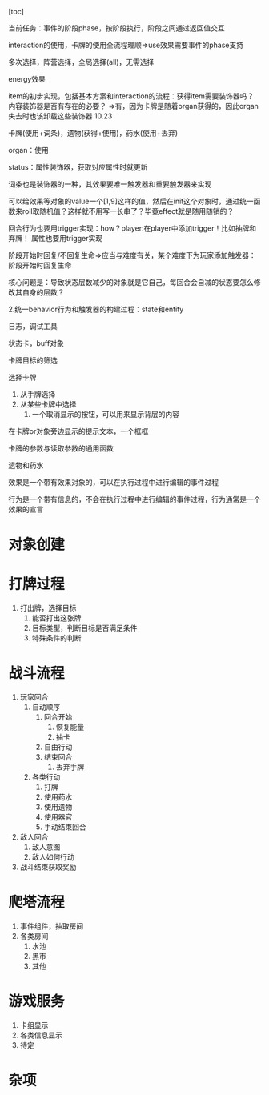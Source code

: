 [toc]

当前任务：事件的阶段phase，按阶段执行，阶段之间通过返回值交互

interaction的使用，卡牌的使用全流程理顺=>use效果需要事件的phase支持

多次选择，阵营选择，全局选择(all)，无需选择

energy效果

item的初步实现，包括基本方案和interaction的流程：获得item需要装饰器吗？内容装饰器是否有存在的必要？
    =>有，因为卡牌是随着organ获得的，因此organ失去时也该卸载这些装饰器 10.23

卡牌(使用+词条)，遗物(获得+使用)，药水(使用+丢弃)



organ：使用

status：属性装饰器，获取对应属性时就更新

词条也是装饰器的一种，其效果要唯一触发器和重要触发器来实现




可以给效果等对象的value一个[1,9]这样的值，然后在init这个对象时，通过统一函数来roll取随机值？这样就不用写一长串了？毕竟effect就是随用随销的？

回合行为也要用trigger实现：how？player:在player中添加trigger！比如抽牌和弃牌！
属性也要用trigger实现

阶段开始时回复/不回复生命=>应当与难度有关，某个难度下为玩家添加触发器：阶段开始时回复生命

核心问题是：导致状态层数减少的对象就是它自己，每回合会自减的状态要怎么修改其自身的层数？

2.统一behavior行为和触发器的构建过程：state和entity



日志，调试工具

状态卡，buff对象

卡牌目标的筛选

选择卡牌

1. 从手牌选择
2. 从某些卡牌中选择
    1. 一个取消显示的按钮，可以用来显示背层的内容

在卡牌or对象旁边显示的提示文本，一个框框

卡牌的参数与读取参数的通用函数

遗物和药水



效果是一个带有效果对象的，可以在执行过程中进行编辑的事件过程

行为是一个带有信息的，不会在执行过程中进行编辑的事件过程，行为通常是一个效果的宣言

# 对象创建

# 打牌过程

1. 打出牌，选择目标
    1. 能否打出这张牌
    2. 目标类型，判断目标是否满足条件
    3. 特殊条件的判断

# 战斗流程

1. 玩家回合
    1. 自动顺序
        1. 回合开始
            1. 恢复能量
            2. 抽卡
        2. 自由行动
        3. 结束回合
            1. 丢弃手牌
    2. 各类行动
        1. 打牌
        2. 使用药水
        3. 使用遗物
        4. 使用器官
        5. 手动结束回合
2. 敌人回合
    1. 敌人意图
    2. 敌人如何行动
3. 战斗结束获取奖励

# 爬塔流程

1. 事件组件，抽取房间
2. 各类房间
    1. 水池
    2. 黑市
    3. 其他

# 游戏服务

1. 卡组显示
2. 各类信息显示
3. 待定

# 杂项



